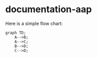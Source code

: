 # documentation-aap

Here is a simple flow chart:

```mermaid
graph TD;
    A-->B;
    A-->C;
    B-->D;
    C-->D;
```
